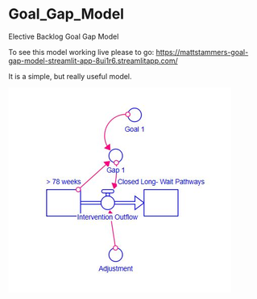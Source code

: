 # Goal_Gap_Model
Elective Backlog Goal Gap Model

To see this model working live please to go: https://mattstammers-goal-gap-model-streamlit-app-8ui1r6.streamlitapp.com/ 

It is a simple, but really useful model.

![Goal Gap](https://github.com/MattStammers/Goal_Gap_Model/blob/main/Goal_Gap.JPG)
